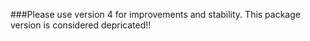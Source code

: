 ###Please use version 4 for improvements and stability. This package version is considered depricated!!
